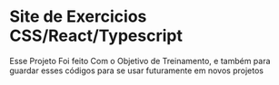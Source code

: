 # Site de Exercicios CSS/React/Typescript

Esse Projeto Foi feito Com o Objetivo de Treinamento, e também para guardar esses códigos para se usar futuramente em novos projetos



